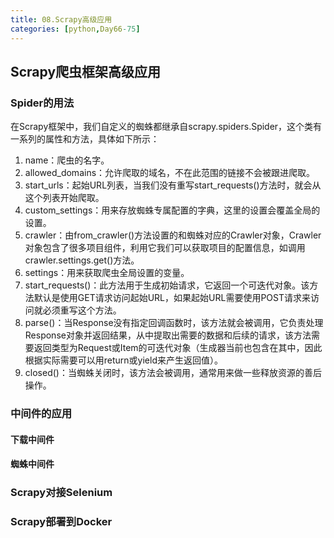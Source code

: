 ```yaml
---
title: 08.Scrapy高级应用
categories: [python,Day66-75]
---
```

## Scrapy爬虫框架高级应用

### Spider的用法

在Scrapy框架中，我们自定义的蜘蛛都继承自scrapy.spiders.Spider，这个类有一系列的属性和方法，具体如下所示：

1. name：爬虫的名字。
2. allowed_domains：允许爬取的域名，不在此范围的链接不会被跟进爬取。
3. start_urls：起始URL列表，当我们没有重写start_requests()方法时，就会从这个列表开始爬取。
4. custom_settings：用来存放蜘蛛专属配置的字典，这里的设置会覆盖全局的设置。
5. crawler：由from_crawler()方法设置的和蜘蛛对应的Crawler对象，Crawler对象包含了很多项目组件，利用它我们可以获取项目的配置信息，如调用crawler.settings.get()方法。
6. settings：用来获取爬虫全局设置的变量。
7. start_requests()：此方法用于生成初始请求，它返回一个可迭代对象。该方法默认是使用GET请求访问起始URL，如果起始URL需要使用POST请求来访问就必须重写这个方法。
8. parse()：当Response没有指定回调函数时，该方法就会被调用，它负责处理Response对象并返回结果，从中提取出需要的数据和后续的请求，该方法需要返回类型为Request或Item的可迭代对象（生成器当前也包含在其中，因此根据实际需要可以用return或yield来产生返回值）。
9. closed()：当蜘蛛关闭时，该方法会被调用，通常用来做一些释放资源的善后操作。

### 中间件的应用

#### 下载中间件



#### 蜘蛛中间件



### Scrapy对接Selenium



### Scrapy部署到Docker

